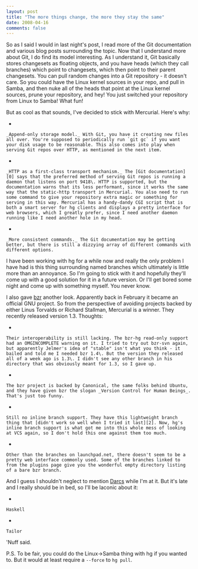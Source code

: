 ```yaml
---
layout: post
title: "The more things change, the more they stay the same"
date: 2008-04-16
comments: false
---
```

So as I said I would in last night's post, I read more of the Git documentation and various blog posts surrounding the topic. Now that I understand more about Git, I do find its model interesting. As I understand it, Git basically stores changesets as floating objects, and you have heads (which they call branches) which point to changesets, which then point to their parent changesets. You can pull random changes into a Git repository - it doesn't care. So you could have the Linux kernel sources in your repo, and pull in Samba, and then nuke all of the heads that point at the Linux kernel sources, prune your repository, and hey! You just switched your repository from Linux to Samba! What fun!




But as cool as that sounds, I've decided to stick with Mercurial. Here's why:



    
*   
    
    _Append-only storage model._ With Git, you have it creating new files all over. You're supposed to periodically run `git gc` if you want your disk usage to be reasonable. This also comes into play when serving Git repos over HTTP, as mentioned in the next item.
    
    
*   
    
    _HTTP as a first-class transport mechanism._ The [Git documentation][0] says that the preferred method of serving Git repos is running a daemon that listens on port 9418\. HTTP is supported, but the documentation warns that its less performant, since it works the same way that the static-http transport in Mercurial. You also need to run some command to give your repository extra magic or something for serving in this way. Mercurial has a handy-dandy CGI script that is both a smart server for hg clients and displays a pretty interface for web browsers, which I greatly prefer, since I need another daemon running like I need another hole in my head.
    
    
*   
    
    _More consistent commands._ The Git documentation may be getting better, but there is still a dizzying array of different commands with different options.
    
    
    





I have been working with hg for a while now and really the only problem I have had is this thing surrounding named branches which ultimately is little more than an annoyance. So I'm going to stick with it and hopefully they'll come up with a good solution for it in a future version. Or I'll get bored some night and come up with something myself. You never know.




I also gave [bzr][1] another look. Apparently back in February it became an official GNU project. So from the perspective of avoiding projects backed by either Linus Torvalds or Richard Stallman, Mercurial is a winner. They recently released version 1.3\. Thoughts:



    
*   
    
    Their interoperability is still lacking. The bzr-hg read-only support had an OMGINCOMPLETE warning on it. I tried to try out bzr-svn again, but apparently Jelmer's idea of "stable" isn't what you think - it bailed and told me I needed bzr 1.4\. But the version they released all of a week ago is 1.3\. I didn't see any other branch in his directory that was obviously meant for 1.3, so I gave up.
    
    
*   
    
    The bzr project is backed by Canonical, the same folks behind Ubuntu, and they have given bzr the slogan _Version Control for Human Beings_. That's just too funny.
    
    
*   
    
    Still no inline branch support. They have this lightweight branch thing that [didn't work so well when I tried it last][2]. Now, hg's inline branch support is what got me into this whole mess of looking at VCS again, so I don't hold this one against them too much.
    
    
*   
    
    Other than the branches on launchpad.net, there doesn't seem to be a pretty web interface commonly used. Some of the branches linked to from the plugins page give you the wonderful empty directory listing of a bare bzr branch.
    
    
    





And I guess I shouldn't neglect to mention [Darcs][3] while I'm at it. But it's late and I really should be in bed, so I'll be laconic about it:



    
*   
    
    Haskell
    
    
*   
    
    Tailor
    
    
    





'Nuff said.




P.S. To be fair, you could do the Linux-\>Samba thing with hg if you wanted to. But it would at least require a `--force` to `hg pull`.



[0]: http://www.kernel.org/pub/software/scm/git/docs/user-manual.html#exporting-via-git
[1]: http://bazaar-vcs.org
[2]: /blog/archives/2007/06/19/more_caveats_and_features/
[3]: http://wiki.darcs.net/
